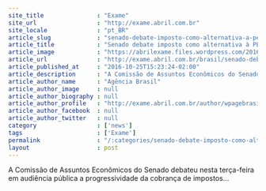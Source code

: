 ```yaml
---
site_title               : "Exame"
site_url                 : "http://exame.abril.com.br"
site_locale              : "pt_BR"
article_slug             : "senado-debate-imposto-como-alternativa-a-pec-do-teto"
article_title            : "Senado debate imposto como alternativa à PEC do teto"
article_image            : "https://abrilexame.files.wordpress.com/2016/10/size_960_16_9_dinheiro-reais.jpg?quality=70&strip=all&w=960"
article_url              : "http://exame.abril.com.br/brasil/senado-debate-alternativa-a-pec-do-teto/"
article_published_at     : "2016-10-25T15:23:24-02:00"
article_description      : "A Comissão de Assuntos Econômicos do Senado debateu nesta terça-feira em audiência pública a progressividade da cobrança de impostos..."
article_author_name      : "Agência Brasil"
article_author_image     : null
article_author_biography : null
article_author_profile   : "http://exame.abril.com.br/author/wpagebrasil/"
article_author_facebook  : null
article_author_twitter   : null
category                 : ['news']
tags                     : ['Exame']
permalink                : "/:categories/senado-debate-imposto-como-alternativa-a-pec-do-teto/"
layout                   : post
---
```


A Comissão de Assuntos Econômicos do Senado debateu nesta terça-feira em audiência pública a progressividade da cobrança de impostos...
